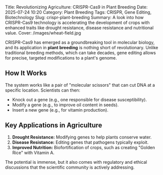 Title: Revolutionizing Agriculture: CRISPR-Cas9 in Plant Breeding
Date: 2025-07-24 10:20
Category: Plant Breeding
Tags: CRISPR, Gene Editing, Biotechnology
Slug: crispr-plant-breeding
Summary: A look into how CRISPR-Cas9 technology is accelerating the development of crops with enhanced traits like drought resistance, disease resistance and nutritional value.
Cover: /images/wheat-field.jpg

CRISPR-Cas9 has emerged as a groundbreaking tool in molecular biology, and its application in **plant breeding** is nothing short of revolutionary. Unlike traditional breeding methods, which can take decades, gene editing allows for precise, targeted modifications to a plant's genome.

## How It Works
The system works like a pair of "molecular scissors" that can cut DNA at a specific location. Scientists can then:
- Knock out a gene (e.g., one responsible for disease susceptibility).
- Modify a gene (e.g., to improve oil content in seeds).
- Insert a new gene (e.g., for vitamin production).

## Key Applications in Agriculture
1.  **Drought Resistance:** Modifying genes to help plants conserve water.
2.  **Disease Resistance:** Editing genes that pathogens typically exploit.
3.  **Improved Nutrition:** Biofortification of crops, such as creating "Golden Rice" with Vitamin A.

The potential is immense, but it also comes with regulatory and ethical discussions that the scientific community is actively addressing.